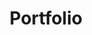 ---
title: Portfolio
layout: collection
permalink: /portfolio/
collection: portfolio
entries_layout: grid
author_profile: true
sidebar_main: true
---